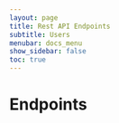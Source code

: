 ```yaml
---
layout: page
title: Rest API Endpoints
subtitle: Users
menubar: docs_menu
show_sidebar: false
toc: true
---
```


# Endpoints
